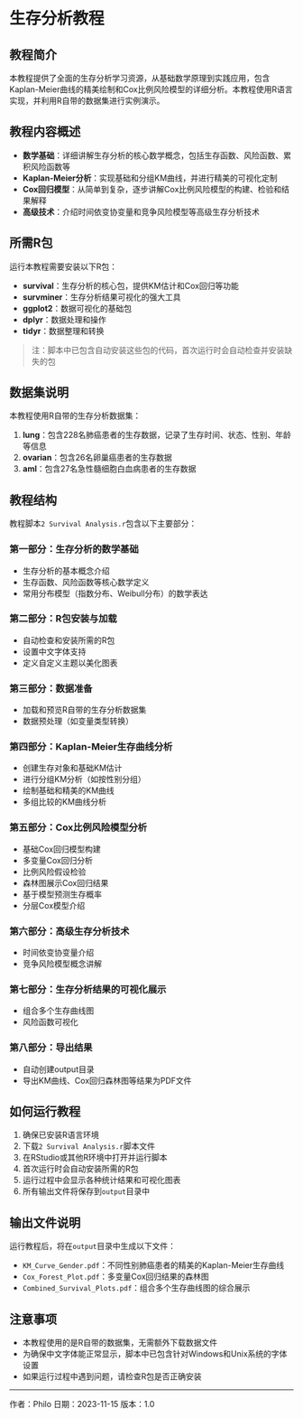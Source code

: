 # 生存分析教程

## 教程简介

本教程提供了全面的生存分析学习资源，从基础数学原理到实践应用，包含Kaplan-Meier曲线的精美绘制和Cox比例风险模型的详细分析。本教程使用R语言实现，并利用R自带的数据集进行实例演示。

## 教程内容概述

- **数学基础**：详细讲解生存分析的核心数学概念，包括生存函数、风险函数、累积风险函数等
- **Kaplan-Meier分析**：实现基础和分组KM曲线，并进行精美的可视化定制
- **Cox回归模型**：从简单到复杂，逐步讲解Cox比例风险模型的构建、检验和结果解释
- **高级技术**：介绍时间依变协变量和竞争风险模型等高级生存分析技术

## 所需R包

运行本教程需要安装以下R包：

- **survival**：生存分析的核心包，提供KM估计和Cox回归等功能
- **survminer**：生存分析结果可视化的强大工具
- **ggplot2**：数据可视化的基础包
- **dplyr**：数据处理和操作
- **tidyr**：数据整理和转换

> 注：脚本中已包含自动安装这些包的代码，首次运行时会自动检查并安装缺失的包

## 数据集说明

本教程使用R自带的生存分析数据集：

1. **lung**：包含228名肺癌患者的生存数据，记录了生存时间、状态、性别、年龄等信息
2. **ovarian**：包含26名卵巢癌患者的生存数据
3. **aml**：包含27名急性髓细胞白血病患者的生存数据

## 教程结构

教程脚本`2 Survival Analysis.r`包含以下主要部分：

### 第一部分：生存分析的数学基础
- 生存分析的基本概念介绍
- 生存函数、风险函数等核心数学定义
- 常用分布模型（指数分布、Weibull分布）的数学表达

### 第二部分：R包安装与加载
- 自动检查和安装所需的R包
- 设置中文字体支持
- 定义自定义主题以美化图表

### 第三部分：数据准备
- 加载和预览R自带的生存分析数据集
- 数据预处理（如变量类型转换）

### 第四部分：Kaplan-Meier生存曲线分析
- 创建生存对象和基础KM估计
- 进行分组KM分析（如按性别分组）
- 绘制基础和精美的KM曲线
- 多组比较的KM曲线分析

### 第五部分：Cox比例风险模型分析
- 基础Cox回归模型构建
- 多变量Cox回归分析
- 比例风险假设检验
- 森林图展示Cox回归结果
- 基于模型预测生存概率
- 分层Cox模型介绍

### 第六部分：高级生存分析技术
- 时间依变协变量介绍
- 竞争风险模型概念讲解

### 第七部分：生存分析结果的可视化展示
- 组合多个生存曲线图
- 风险函数可视化

### 第八部分：导出结果
- 自动创建output目录
- 导出KM曲线、Cox回归森林图等结果为PDF文件

## 如何运行教程

1. 确保已安装R语言环境
2. 下载`2 Survival Analysis.r`脚本文件
3. 在RStudio或其他R环境中打开并运行脚本
4. 首次运行时会自动安装所需的R包
5. 运行过程中会显示各种统计结果和可视化图表
6. 所有输出文件将保存到`output`目录中

## 输出文件说明

运行教程后，将在`output`目录中生成以下文件：

- `KM_Curve_Gender.pdf`：不同性别肺癌患者的精美的Kaplan-Meier生存曲线
- `Cox_Forest_Plot.pdf`：多变量Cox回归结果的森林图
- `Combined_Survival_Plots.pdf`：组合多个生存曲线图的综合展示

## 注意事项

- 本教程使用的是R自带的数据集，无需额外下载数据文件
- 为确保中文字体能正常显示，脚本中已包含针对Windows和Unix系统的字体设置
- 如果运行过程中遇到问题，请检查R包是否正确安装

---

作者：Philo
日期：2023-11-15
版本：1.0